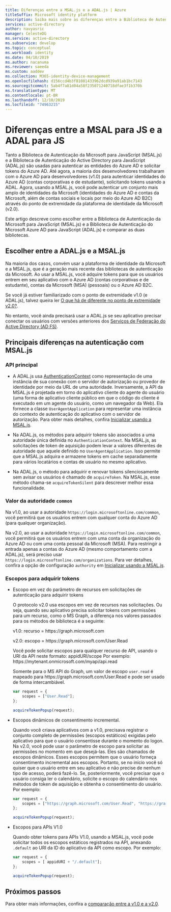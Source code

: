 ```yaml
---
title: Diferenças entre a MSAL.js e a ADAL.js | Azure
titleSuffix: Microsoft identity platform
description: Saiba mais sobre as diferenças entre a Biblioteca de Autenticação da Microsoft para JavaScript (MSAL.js) e a Biblioteca de Autenticação do Microsoft Azure AD para JavaScript (ADAL.js) e como escolher qual usar.
services: active-directory
author: navyasric
manager: CelesteDG
ms.service: active-directory
ms.subservice: develop
ms.topic: conceptual
ms.workload: identity
ms.date: 04/10/2019
ms.author: nacanuma
ms.reviewer: saeeda
ms.custom: aaddev
ms.collection: M365-identity-device-management
ms.openlocfilehash: d156ccd4b3f81081433962dcd939a91ab1bc7143
ms.sourcegitcommit: 5ab4f7a81d04a58f235071240718dfae3f1b370b
ms.translationtype: MT
ms.contentlocale: pt-BR
ms.lasthandoff: 12/10/2019
ms.locfileid: "74963215"
---
```

# <a name="differences-between-msal-js-and-adal-js"></a>Diferenças entre a MSAL para JS e a ADAL para JS

Tanto a Biblioteca de Autenticação da Microsoft para JavaScript (MSAL.js) e a Biblioteca de Autenticação do Active Directory para JavaScript (ADAL.js) são usadas para autenticar as entidades do Azure AD e solicitar tokens do Azure AD. Até agora, a maioria dos desenvolvedores trabalharam com o Azure AD para desenvolvedores (v1.0) para autenticar identidades do Azure AD (contas corporativas e de estudante), solicitando tokens usando a ADAL. Agora, usando a MSAL.js, você pode autenticar um conjunto mais amplo de identidades da Microsoft (identidades do Azure AD e contas da Microsoft, além de contas sociais e locais por meio do Azure AD B2C) através do ponto de extremidade da plataforma de identidade da Microsoft (v2.0).

Este artigo descreve como escolher entre a Biblioteca de Autenticação da Microsoft para JavaScript (MSAL.js) e a Biblioteca de Autenticação do Microsoft Azure AD para JavaScript (ADAL.js) e comparar as duas bibliotecas.

## <a name="choosing-between-adaljs-and-msaljs"></a>Escolher entre a ADAL.js e a MSAL.js

Na maioria dos casos, convém usar a plataforma de identidade da Microsoft e a MSAL.js, que é a geração mais recente das bibliotecas de autenticação da Microsoft. Ao usar a MSAL.js, você adquire tokens para que os usuários entrem em seu aplicativo com o Azure AD (contas corporativas e de estudante), contas da Microsoft (MSA) (pessoais) ou o Azure AD B2C.

Se você já estiver familiarizado com o ponto de extremidade v1.0 (e ADAL.js), talvez queira ler [O que há de diferente no ponto de extremidade v2.0?](active-directory-v2-compare.md).

No entanto, você ainda precisará usar a ADAL.js se seu aplicativo precisar conectar os usuários com versões anteriores dos [Serviços de Federação do Active Directory (AD FS)](/windows-server/identity/active-directory-federation-services).

## <a name="key-differences-in-authentication-with-msaljs"></a>Principais diferenças na autenticação com MSAL.js

### <a name="core-api"></a>API principal

* A ADAL.js usa [AuthenticationContext](https://github.com/AzureAD/azure-activedirectory-library-for-js/wiki/Config-authentication-context#authenticationcontext) como representação de uma instância de sua conexão com o servidor de autorização ou provedor de identidade por meio da URL de uma autoridade. Inversamente, a API da MSAL.js é projetada em torno do aplicativo cliente do agente do usuário (uma forma de aplicativo cliente público em que o código do cliente é executado em um agente do usuário, como um navegador da Web). Ela fornece a classe `UserAgentApplication` para representar uma instância do contexto de autenticação do aplicativo com o servidor de autorização. Para obter mais detalhes, confira [Inicializar usando a MSAL.js](msal-js-initializing-client-applications.md).

* Na ADAL.js, os métodos para adquirir tokens são associados a uma autoridade única definida no `AuthenticationContext`. Na MSAL.js, as solicitações de token de aquisição podem levar a valores diferentes de autoridade que aquele definido no `UserAgentApplication`. Isso permite que a MSAL.js adquira e armazene tokens em cache separadamente para vários locatários e contas de usuário no mesmo aplicativo.

* Na ADAL.js, o método para adquirir e renovar tokens silenciosamente sem avisar os usuários é chamado de `acquireToken`. Na MSAL.js, esse método chama-se `acquireTokenSilent` para descrever melhor essa funcionalidade.

### <a name="authority-value-common"></a>Valor da autoridade `common`

Na v1.0, ao usar a autoridade `https://login.microsoftonline.com/common`, você permitirá que os usuários entrem com qualquer conta do Azure AD (para qualquer organização).

Na v2.0, ao usar a autoridade `https://login.microsoftonline.com/common`, você permitirá que os usuários entrem com uma conta da organização do Azure AD ou com uma conta pessoal da Microsoft (MSA). Para restringir a entrada apenas a contas do Azure AD (mesmo comportamento com a ADAL.js), será preciso usar `https://login.microsoftonline.com/organizations`. Para ver detalhes, confira a opção de configuração `authority` em [Inicializar usando a MSAL.js](msal-js-initializing-client-applications.md).

### <a name="scopes-for-acquiring-tokens"></a>Escopos para adquirir tokens
* Escopo em vez do parâmetro de recursos em solicitações de autenticação para adquirir tokens

    O protocolo v2.0 usa escopos em vez de recursos nas solicitações. Ou seja, quando seu aplicativo precisa solicitar tokens com permissões para um recurso, como o MS Graph, a diferença nos valores passados para os métodos de biblioteca é a seguinte:

    v1.0: recurso = https\://graph.microsoft.com

    v2.0: escopo = https\://graph.microsoft.com/User.Read

    Você pode solicitar escopos para qualquer recurso de API, usando o URI da API neste formato: appidURI/scope Por exemplo: https:\//mytenant.onmicrosoft.com/myapi/api.read

    Somente para o MS API do Graph, um valor de escopo `user.read` é mapeado para https:\//graph.microsoft.com/User.Read e pode ser usado de forma intercambiável.

    ```javascript
    var request = {
        scopes = ["User.Read"];
    };

    acquireTokenPopup(request);   
    ```

* Escopos dinâmicos de consentimento incremental.

    Quando você criava aplicativos com a v1.0, precisava registrar o conjunto completo de permissões (escopos estáticos) exigidas pelo aplicativo para que o usuário consentisse durante o momento do logon. Na v2.0, você pode usar o parâmetro de escopo para solicitar as permissões no momento em que desejá-las. Eles são chamados de escopos dinâmicos. Esses escopos permitem que o usuário forneça consentimento incremental aos escopos. Portanto, se no início você só quiser que o usuário entre em seu aplicativo e não precise de nenhum tipo de acesso, poderá fazê-lo. Se, posteriormente, você precisar que o usuário consiga ler o calendário, solicite o escopo do calendário nos métodos de token de aquisição e obtenha o consentimento do usuário. Por exemplo:

    ```javascript
    var request = {
        scopes = ["https://graph.microsoft.com/User.Read", "https://graph.microsoft.com/Calendar.Read"];
    };

    acquireTokenPopup(request);   
    ```

* Escopos para APIs V1.0

    Quando obter tokens para APIs V1.0, usando a MSAL.js, você pode solicitar todos os escopos estáticos registrados na API, anexando `.default` ao URI da ID do aplicativo da API como escopo. Por exemplo:

    ```javascript
    var request = {
        scopes = [ appidURI + "/.default"];
    };

    acquireTokenPopup(request);
    ```

## <a name="next-steps"></a>Próximos passos
Para obter mais informações, confira a [comparação entre a v1.0 e a v2.0](active-directory-v2-compare.md).
